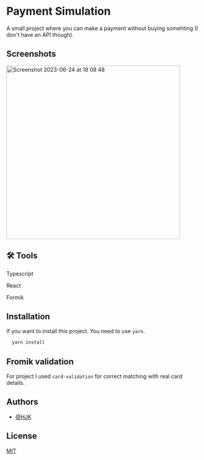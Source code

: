 
# Payment Simulation

A small project where you can make a payment without buying somehting (I don't have an API though).







## Screenshots
<img width="453" alt="Screenshot 2023-06-24 at 18 08 48" src="https://github.com/HJyup/payment-page/assets/89708817/2258d377-92a5-49ce-aaeb-f4f1ac77b175">



## 🛠 Tools
Typescript

React

Formik


## Installation

If you want to install this project. You need to use `yarn`.

```bash
  yarn install
```


    
## Fromik validation

For project I used `card-validation` for correct matching with real card details.




## Authors

- [@HJK](https://github.com/HJyup)




## License

[MIT](https://choosealicense.com/licenses/mit/)

